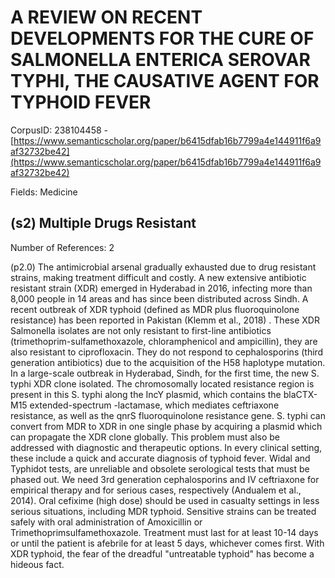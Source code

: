 # A REVIEW ON RECENT DEVELOPMENTS FOR THE CURE OF SALMONELLA ENTERICA SEROVAR TYPHI, THE CAUSATIVE AGENT FOR TYPHOID FEVER

CorpusID: 238104458 - [https://www.semanticscholar.org/paper/b6415dfab16b7799a4e144911f6a9af32732be42](https://www.semanticscholar.org/paper/b6415dfab16b7799a4e144911f6a9af32732be42)

Fields: Medicine

## (s2) Multiple Drugs Resistant
Number of References: 2

(p2.0) The antimicrobial arsenal gradually exhausted due to drug resistant strains, making treatment difficult and costly. A new extensive antibiotic resistant strain (XDR) emerged in Hyderabad in 2016, infecting more than 8,000 people in 14 areas and has since been distributed across Sindh. A recent outbreak of XDR typhoid (defined as MDR plus fluoroquinolone resistance) has been reported in Pakistan (Klemm et al., 2018) . These XDR Salmonella isolates are not only resistant to first-line antibiotics (trimethoprim-sulfamethoxazole, chloramphenicol and ampicillin), they are also resistant to ciprofloxacin. They do not respond to cephalosporins (third generation antibiotics) due to the acquisition of the H58 haplotype mutation. In a large-scale outbreak in Hyderabad, Sindh, for the first time, the new S. typhi XDR clone isolated. The chromosomally located resistance region is present in this S. typhi along the IncY plasmid, which contains the blaCTX-M15 extended-spectrum -lactamase, which mediates ceftriaxone resistance, as well as the qnrS fluoroquinolone resistance gene. S. typhi can convert from MDR to XDR in one single phase by acquiring a plasmid which can propagate the XDR clone globally. This problem must also be addressed with diagnostic and therapeutic options. In every clinical setting, these include a quick and accurate diagnosis of typhoid fever. Widal and Typhidot tests, are unreliable and obsolete serological tests that must be phased out. We need 3rd generation cephalosporins and IV ceftriaxone for empirical therapy and for serious cases, respectively (Andualem et al., 2014). Oral cefixime (high dose) should be used in casualty settings in less serious situations, including MDR typhoid. Sensitive strains can be treated safely with oral administration of Amoxicillin or Trimethoprimsulfamethoxazole. Treatment must last for at least 10-14 days or until the patient is afebrile for at least 5 days, whichever comes first. With XDR typhoid, the fear of the dreadful "untreatable typhoid" has become a hideous fact.
